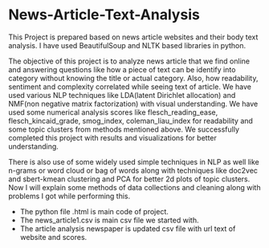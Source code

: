 # News-Article-Text-Analysis
This Project is prepared based on news article websites and their body text analysis. I have used BeautifulSoup and NLTK based libraries in python.

The objective of this project is to analyze news article that we find online and answering questions like how a piece of text can be identify into category without knowing the title or actual category. Also, how readability, sentiment and complexity correlated while seeing text of article. We have used various NLP techniques like LDA(latent Dirichlet allocation) and NMF(non negative matrix factorization) with visual understanding. We have used some numerical analysis scores like flesch_reading_ease, flesch_kincaid_grade, smog_index, coleman_liau_index for readability and some topic clusters from methods mentioned above. We successfully completed this project with results and visualizations for better understanding.

There is also use of some widely used simple techniques in NLP as well like n-grams or word cloud or bag of words along with techniques like doc2vec and sbert-kmean clustering and PCA for better 2d plots of topic clusters. Now I will explain some methods of data collections and cleaning along with problems I got while performing this.

- The python file .html is main code of project.
- The news_article1.csv is main csv file we started with.
- The article analysis newspaper is updated csv file with url text of website and scores.
